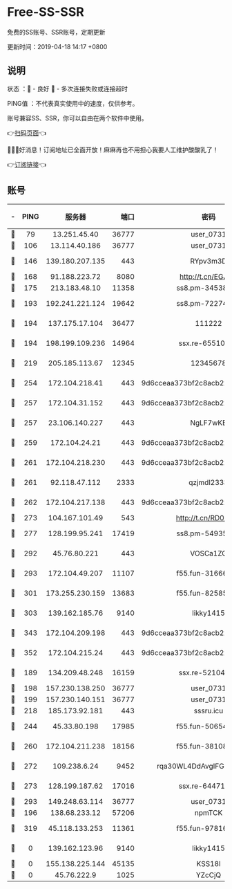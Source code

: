 # Free-SS-SSR

免费的SS账号、SSR账号，定期更新

更新时间：2019-04-18 14:17 +0800

## 说明

状态     ：🙂 - 良好 🙁 - 多次连接失败或连接超时

PING值   ：不代表真实使用中的速度，仅供参考。

账号兼容SS、SSR，你可以自由在两个软件中使用。

👉[扫码页面](https://liesauer.github.io/Free-SS-SSR/)👈

🎉🎉🎉好消息！订阅地址已全面开放！麻麻再也不用担心我要人工维护酸酸乳了！

👉[订阅链接](https://www.liesauer.net/yogurt/subscribe?ACCESS_TOKEN=DAYxR3mMaZAsaqUb)👈

## 账号

|-|PING|服务器|端口|密码|加密方式|区域|
|:----:|:----:|:-----:|-----:|:----:|:----:|:----:|
|🙂|79|13.251.45.40|36777|user_0731|chacha20|SG|
|🙂|106|13.114.40.186|36777|user_0731|chacha20|JP|
|🙂|146|139.180.207.135|443|RYpv3m3D|aes-256-cfb|JP|
|🙂|168|91.188.223.72|8080|http://t.cn/EGJIyrl|rc4-md5|RU|
|🙂|175|213.183.48.10|11358|ss8.pm-34538443|rc4-md5|RU|
|🙂|193|192.241.221.124|19642|ss8.pm-72274764|aes-256-cfb|US|
|🙂|194|137.175.17.104|36477|111222|aes-256-cfb|US|
|🙂|194|198.199.109.236|14964|ssx.re-65510854|aes-256-cfb|US|
|🙂|219|205.185.113.67|12345|12345678|aes-256-cfb|US|
|🙂|254|172.104.218.41|443|9d6cceaa373bf2c8acb22e60b6a58be6|aes-256-cfb|US|
|🙂|257|172.104.31.152|443|9d6cceaa373bf2c8acb22e60b6a58be6|aes-256-cfb|US|
|🙂|257|23.106.140.227|443|NgLF7wKB|aes-256-cfb|US|
|🙂|259|172.104.24.21|443|9d6cceaa373bf2c8acb22e60b6a58be6|aes-256-cfb|US|
|🙂|261|172.104.218.230|443|9d6cceaa373bf2c8acb22e60b6a58be6|aes-256-cfb|US|
|🙂|261|92.118.47.112|2333|qzjmdl2333|aes-256-cfb|US|
|🙂|262|172.104.217.138|443|9d6cceaa373bf2c8acb22e60b6a58be6|aes-256-cfb|US|
|🙂|273|104.167.101.49|543|http://t.cn/RD0D7sx|rc4-md5|CA|
|🙂|277|128.199.95.241|17419|ss8.pm-54935798|aes-256-cfb|SG|
|🙂|292|45.76.80.221|443|VOSCa1ZG|aes-256-cfb|DE|
|🙂|293|172.104.49.207|11107|f55.fun-31666121|aes-256-cfb|SG|
|🙂|301|173.255.230.159|13683|f55.fun-82585503|aes-256-cfb|US|
|🙂|303|139.162.185.76|9140|likky1415|aes-256-cfb|DE|
|🙂|343|172.104.209.198|443|9d6cceaa373bf2c8acb22e60b6a58be6|aes-256-cfb|US|
|🙂|352|172.104.215.24|443|9d6cceaa373bf2c8acb22e60b6a58be6|aes-256-cfb|US|
|🙂|189|134.209.48.248|16159|ssx.re-52104244|aes-256-cfb|US|
|🙂|198|157.230.138.250|36777|user_0731|chacha20|US|
|🙂|199|157.230.140.151|36777|user_0731|chacha20|US|
|🙂|218|185.173.92.181|443|sssru.icu|rc4-md5|RU|
|🙂|244|45.33.80.198|17985|f55.fun-50654454|aes-256-cfb|US|
|🙂|260|172.104.211.238|18156|f55.fun-38108327|aes-256-cfb|US|
|🙂|272|109.238.6.24|9452|rqa30WL4DdAvgIFG6Fs3znzTa|aes-256-cfb|FR|
|🙂|273|128.199.187.62|17016|ssx.re-64471350|aes-256-cfb|SG|
|🙂|293|149.248.63.114|36777|user_0731|chacha20|CA|
|🙁|196|138.68.233.12|57206|npmTCK|rc4-md5|US|
|🙁|319|45.118.133.253|11361|f55.fun-97816006|aes-256-cfb|SG|
|🙁|0|139.162.123.96|9140|likky1415|aes-256-cfb|JP|
|🙁|0|155.138.225.144|45135|KSS18l|rc4-md5|US|
|🙁|0|45.76.222.9|1025|YZcCjQ|rc4-md5|JP|

